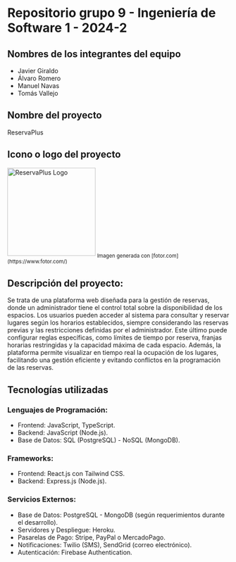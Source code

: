 # Repositorio grupo 9 - Ingeniería de Software 1 - 2024-2

## Nombres de los integrantes del equipo
* Javier Giraldo
* Álvaro Romero
* Manuel Navas
* Tomás Vallejo

## Nombre del proyecto
ReservaPlus

## Icono o logo del proyecto
<img src="https://res.cloudinary.com/dmwkx8wmh/image/upload/v1740778102/LogoReservaPlus_1_fg1cwo.jpg" alt="ReservaPlus Logo" width="200" height="200">
<sub>Imagen generada con [fotor.com](https://www.fotor.com/)</sub>

## Descripción del proyecto:
Se trata de una plataforma web diseñada para la gestión de reservas, donde un administrador tiene el control total sobre la disponibilidad de los espacios. Los usuarios pueden acceder al sistema para consultar y reservar lugares según los horarios establecidos, siempre considerando las reservas previas y las restricciones definidas por el administrador. Este último puede configurar reglas específicas, como límites de tiempo por reserva, franjas horarias restringidas y la capacidad máxima de cada espacio. Además, la plataforma permite visualizar en tiempo real la ocupación de los lugares, facilitando una gestión eficiente y evitando conflictos en la programación de las reservas.

## Tecnologías utilizadas
### Lenguajes de Programación:  
- Frontend: JavaScript, TypeScript.
- Backend: JavaScript (Node.js). 
- Base de Datos: SQL (PostgreSQL) - NoSQL (MongoDB).  

### Frameworks:  
- Frontend: React.js con Tailwind CSS.
- Backend: Express.js (Node.js).

### Servicios Externos:  
- Base de Datos: PostgreSQL - MongoDB (según requerimientos durante el  desarrollo).  
- Servidores y Despliegue: Heroku.
- Pasarelas de Pago: Stripe, PayPal o MercadoPago.  
- Notificaciones: Twilio (SMS), SendGrid (correo electrónico).  
- Autenticación: Firebase Authentication.  